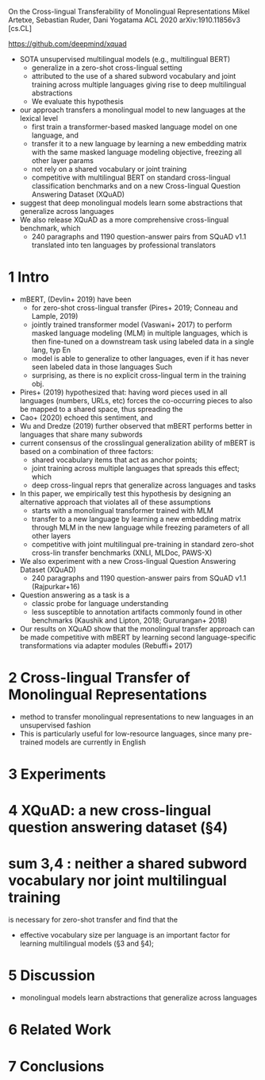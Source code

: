 On the Cross-lingual Transferability of Monolingual Representations
Mikel Artetxe, Sebastian Ruder, Dani Yogatama
ACL 2020 arXiv:1910.11856v3 [cs.CL]

https://github.com/deepmind/xquad

* SOTA unsupervised multilingual models (e.g., multilingual BERT)
  * generalize in a zero-shot cross-lingual setting
  * attributed to the use of a shared subword vocabulary and joint training
    across multiple languages giving rise to deep multilingual abstractions
  * We evaluate this hypothesis
* our approach transfers a monolingual model to new languages
  at the lexical level
  * first train a transformer-based masked language model on one language, and
  * transfer it to a new language by learning a new embedding matrix with the
    same masked language modeling objective, freezing all other layer params
  * not rely on a shared vocabulary or joint training
  * competitive with multilingual BERT on standard cross-lingual classification
    benchmarks and on a new Cross-lingual Question Answering Dataset (XQuAD)
* suggest that deep monolingual models learn 
  some abstractions that generalize across languages
* We also release XQuAD as a more comprehensive cross-lingual benchmark, which
  * 240 paragraphs and 1190 question-answer pairs from SQuAD v1.1 
    translated into ten languages by professional translators

# 1 Intro

* mBERT, (Devlin+ 2019) have been 
  * for zero-shot cross-lingual transfer (Pires+ 2019; Conneau and Lample, 2019)
  * jointly trained transformer model (Vaswani+ 2017) to perform 
    masked language modeling (MLM) in multiple languages, which is then 
    fine-tuned on a downstream task using labeled data in a single lang, typ En
  * model is able to generalize to other languages, 
    even if it has never seen labeled data in those languages Such 
  * surprising, as there is no explicit cross-lingual term in the training obj.
* Pires+ (2019) hypothesized that: having word pieces used in all languages
  (numbers, URLs, etc) forces the
  co-occurring pieces to also be mapped to a shared space, thus spreading the
* Cao+ (2020) echoed this sentiment, and
* Wu and Dredze (2019) further observed that mBERT performs better in languages
  that share many subwords
* current consensus of the crosslingual generalization ability of mBERT is based
  on a combination of three factors:
  * shared vocabulary items that act as anchor points;
  * joint training across multiple languages that spreads this effect; which
  * deep cross-lingual reprs that generalize across languages and tasks
* In this paper, we empirically test this hypothesis by designing an alternative
  approach that violates all of these assumptions
  * starts with a monolingual transformer trained with MLM
  * transfer to a new language by learning a new embedding matrix through MLM in
    the new language while freezing parameters of all other layers
  * competitive with joint multilingual pre-training 
    in standard zero-shot cross-lin transfer benchmarks (XNLI, MLDoc, PAWS-X)
* We also experiment with a new Cross-lingual Question Answering Dataset (XQuAD)
  * 240 paragraphs and 1190 question-answer pairs from SQuAD v1.1 (Rajpurkar+16)
* Question answering as a task is a
  * classic probe for language understanding
  * less susceptible to annotation artifacts commonly found in other benchmarks
    (Kaushik and Lipton, 2018; Gururangan+ 2018)
* Our results on XQuAD show that the monolingual transfer approach can be made
  competitive with mBERT by learning second language-specific transformations
  via adapter modules (Rebuffi+ 2017)

# 2 Cross-lingual Transfer of Monolingual Representations

* method to transfer monolingual representations to new languages in an
  unsupervised fashion
* This is particularly useful for low-resource languages, since many pre-trained
  models are currently in English

# 3 Experiments

# 4 XQuAD: a new cross-lingual question answering dataset (§4)

# sum 3,4 : neither a shared subword vocabulary nor joint multilingual training
is necessary for zero-shot transfer and find that the
* effective vocabulary size per language is an important factor for learning
  multilingual models (§3 and §4);

# 5 Discussion

* monolingual models learn abstractions that generalize across languages

# 6 Related Work

# 7 Conclusions
